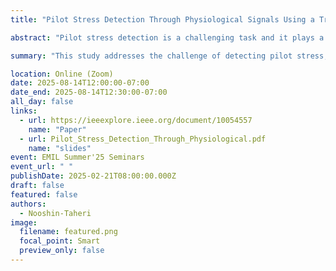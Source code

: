 ```yaml
---
title: "Pilot Stress Detection Through Physiological Signals Using a Transformer-Based Deep Learning Model"

abstract: "Pilot stress detection is a challenging task and it plays a vital role in improving flight performance and avoiding catastrophic accidents. Many deep learning models have been adopted for stress recognition. However, these models tend to ignore the dependencies between multimodal physiological signals, which can boost the model performance potentially. A transformer-based deep learning framework, which can obtain the position information of multimodal signals by combining a transformer network with a traditional convolutional neural network (CNN), is proposed for detecting pilot stress. The 14 pilots’ physiological data, including electrocardiography (ECG), electromyography (EMG), electrodermal (EDA), respiration (RESP), and skin temperature (SKT), under different stress states are collected for training and validation, and evaluated among different state-of-the-art models. The results show that the proposed model achieves an accuracy of 93.28%, 88.75%, and 84.85% for two-, three-, and four-class classification tasks, respectively, showing faster integration and promising performance."

summary: "This study addresses the challenge of detecting pilot stress, which is crucial for enhancing flight safety and performance. It introduces a transformer-based deep learning framework that integrates a transformer network with a convolutional neural network (CNN) to better capture dependencies and positional information across multimodal physiological signals. Data from 14 pilots—including ECG, EMG, EDA, respiration, and skin temperature—were collected under varying stress levels to train and validate the model against other state-of-the-art approaches."

location: Online (Zoom)
date: 2025-08-14T12:00:00-07:00
date_end: 2025-08-14T12:30:00-07:00
all_day: false
links:
  - url: https://ieeexplore.ieee.org/document/10054557
    name: "Paper"
  - url: Pilot_Stress_Detection_Through_Physiological.pdf
    name: "slides"
event: EMIL Summer'25 Seminars
event_url: " "
publishDate: 2025-02-21T08:00:00.000Z
draft: false
featured: false
authors:
  - Nooshin-Taheri
image:
  filename: featured.png
  focal_point: Smart
  preview_only: false
---
```

